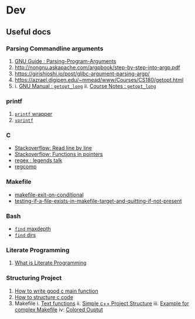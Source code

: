 # Dev

## Useful docs

### Parsing Commandline arguments 
1. [GNU Guide : Parsing-Program-Arguments](https://www.gnu.org/software/libc/manual/html_node/Parsing-Program-Arguments.html)
2. http://nongnu.askapache.com/argpbook/step-by-step-into-argp.pdf
3. https://girishjoshi.io/post/glibc-argument-parsing-argp/
4. https://azrael.digipen.edu/~mmead/www/Courses/CS180/getopt.html
5. i. [GNU Manual : `getopt_long`](https://www.gnu.org/software/libc/manual/html_node/Getopt-Long-Options.html)
  ii. [Course Notes : `getopt_long`](https://azrael.digipen.edu/~mmead/www/Courses/CS180/getopt_ch02.pdf)

### printf
1. [`printf` wrapper](https://www.ozzu.com/wiki/504927/writing-a-custom-printf-wrapper-function-in-c)
2. [`vprintf`](https://www.ibm.com/docs/en/zos/2.1.0?topic=functions-vprintf-format-print-data-stdout)

### C
* [Stackoverflow: Read line by line](https://stackoverflow.com/questions/3501338/c-read-file-line-by-line)
* [Stackoverflow: Functions in pointers](https://stackoverflow.com/questions/4222661/functions-in-structure)
* [regex : legends talk](https://stackoverflow.com/a/34824044/12988588)
* [regcomp](https://pubs.opengroup.org/onlinepubs/009695399/functions/regcomp.html)

### Makefile
* [makefile-exit-on-conditional](https://stackoverflow.com/questions/58603062/makefile-exit-on-conditional)
* [testing-if-a-file-exists-in-makefile-target-and-quitting-if-not-present](https://stackoverflow.com/questions/14348741/testing-if-a-file-exists-in-makefile-target-and-quitting-if-not-present)

### Bash
* [`find` maxdepth](https://unix.stackexchange.com/questions/275637/limit-posix-find-to-specific-depth)
* [`find` dirs](https://unix.stackexchange.com/questions/46244/get-a-list-of-directory-names-with-find)

### Literate Programming
1. [What is Literate Programming](https://web.stanford.edu/group/cslipublications/cslipublications/site/0937073806.shtml#:~:text=Literate%20programming%20is%20a%20programming,in%20a%20high%2Dlevel%20language.)

### Structuring Project
1. [How to write good c main function](https://opensource.com/article/19/5/how-write-good-c-main-function)
2. [How to structure c code](https://opensource.com/article/19/7/structure-multi-file-c-part-2)
3. Makefile
i. [Text functions](https://www.gnu.org/software/make/manual/html_node/Text-Functions.html)
ii. [Simple c++ Project Structure](https://hiltmon.com/blog/2013/07/03/a-simple-c-plus-plus-project-structure/)
iii. [Example for complex Makefile](https://stackoverflow.com/questions/231229/how-to-generate-a-makefile-with-source-in-sub-directories-using-just-one-makefil)
iv: [Colored Ouptut](https://stackoverflow.com/questions/24144440/color-highlighting-of-makefile-warnings-and-errors)
